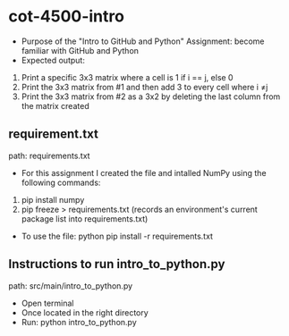 # cot-4500-intro
- Purpose of the "Intro to GitHub and Python" Assignment: become familiar with GitHub and Python
- Expected output:
1. Print a specific 3x3 matrix where a cell is 1 if i == j, else 0
2. Print the 3x3 matrix from #1 and then add 3 to every cell where i ≠j
3. Print the 3x3 matrix from #2 as a 3x2 by deleting the last column from the matrix created 

## requirement.txt

path: requirements.txt

- For this assignment I created the file and intalled NumPy using the following commands:
1. pip install numpy
2. pip freeze > requirements.txt (records an environment's current package list into requirements.txt)
- To use the file: python pip install -r requirements.txt

## Instructions to run intro_to_python.py

path: src/main/intro_to_python.py

- Open terminal
- Once located in the right directory 
- Run: python intro_to_python.py